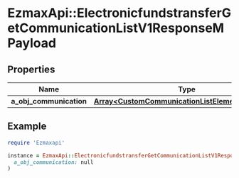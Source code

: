 # EzmaxApi::ElectronicfundstransferGetCommunicationListV1ResponseMPayload

## Properties

| Name | Type | Description | Notes |
| ---- | ---- | ----------- | ----- |
| **a_obj_communication** | [**Array&lt;CustomCommunicationListElementResponse&gt;**](CustomCommunicationListElementResponse.md) |  |  |

## Example

```ruby
require 'Ezmaxapi'

instance = EzmaxApi::ElectronicfundstransferGetCommunicationListV1ResponseMPayload.new(
  a_obj_communication: null
)
```

